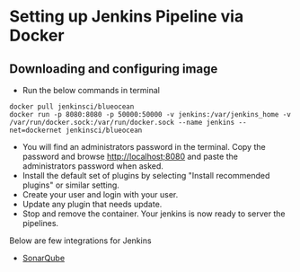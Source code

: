 # Setting up Jenkins Pipeline via Docker

## Downloading and configuring image
* Run the below commands in terminal
```
docker pull jenkinsci/blueocean
docker run -p 8080:8080 -p 50000:50000 -v jenkins:/var/jenkins_home -v /var/run/docker.sock:/var/run/docker.sock --name jenkins --net=dockernet jenkinsci/blueocean
```
* You will find an administrators password in the terminal. Copy the password and browse [http://localhost;8080](http://localhost:8080) and paste the administrators password when asked.
* Install the default set of plugins by selecting "Install recommended plugins" or similar setting.
* Create your user and login with your user.
* Update any plugin that needs update.
* Stop and remove the container. Your jenkins is now ready to server the pipelines.

Below are few integrations for Jenkins
* [SonarQube](configurations/sonarqube.md)
